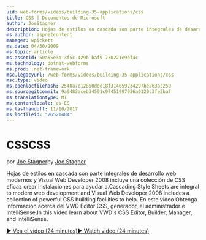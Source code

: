 ```yaml
---
uid: web-forms/videos/building-35-applications/css
title: CSS | Documentos de Microsoft
author: JoeStagner
description: Hojas de estilos en cascada son parte integrales de desarrollo web modernos y Visual Web Developer 2008 incluye una colección de CSS eficaz crear instalaciones para ayudar a...
ms.author: aspnetcontent
manager: wpickett
ms.date: 04/30/2009
ms.topic: article
ms.assetid: 50a55e3b-3f5c-429b-baf9-730221e9ef4c
ms.technology: dotnet-webforms
ms.prod: .net-framework
msc.legacyurl: /web-forms/videos/building-35-applications/css
msc.type: video
ms.openlocfilehash: 2540a7c12850dde18f314659234297be263ac259
ms.sourcegitcommit: 9a9483aceb34591c97451997036a9120c3fe2baf
ms.translationtype: MT
ms.contentlocale: es-ES
ms.lasthandoff: 11/10/2017
ms.locfileid: "26521484"
---
```

<a name="css"></a><span data-ttu-id="a1031-103">CSS</span><span class="sxs-lookup"><span data-stu-id="a1031-103">CSS</span></span>
====================
<span data-ttu-id="a1031-104">por [Joe Stagner](https://github.com/JoeStagner)</span><span class="sxs-lookup"><span data-stu-id="a1031-104">by [Joe Stagner](https://github.com/JoeStagner)</span></span>

<span data-ttu-id="a1031-105">Hojas de estilos en cascada son parte integrales de desarrollo web modernos y Visual Web Developer 2008 incluye una colección de CSS eficaz crear instalaciones para ayudar a.</span><span class="sxs-lookup"><span data-stu-id="a1031-105">Cascading Style Sheets are integral to modern web development and Visual Web Developer 2008 includes a collection of powerful CSS building facilities to help.</span></span> <span data-ttu-id="a1031-106">En este vídeo Obtenga información acerca del VWD Editor CSS, generador, el administrador e IntelliSense.</span><span class="sxs-lookup"><span data-stu-id="a1031-106">In this video learn about VWD's CSS Editor, Builder, Manager, and IntelliSense.</span></span>

[<span data-ttu-id="a1031-107">&#9654; Vea el vídeo (24 minutos)</span><span class="sxs-lookup"><span data-stu-id="a1031-107">&#9654; Watch video (24 minutes)</span></span>](https://channel9.msdn.com/Blogs/ASP-NET-Site-Videos/css)
